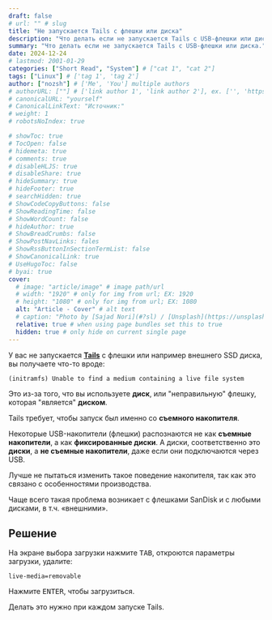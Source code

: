 ```yaml
---
draft: false
# url: "" # slug
title: "Не запускается Tails с флешки или диска"
description: "Что делать если не запускается Tails с USB-флешки или диска."
summary: "Что делать если не запускается Tails с USB-флешки или диска."
date: 2024-12-24
# lastmod: 2001-01-29
categories: ["Short Read", "System"] # ["cat 1", "cat 2"]
tags: ["Linux"] # ['tag 1', 'tag 2']
author: ["nozsh"] # ['Me', 'You'] multiple authors
# authorURL: [""] # ['link author 1', 'link author 2'], ex. ['', 'https://example.com']
# canonicalURL: "yourself"
# CanonicalLinkText: "Источник:"
# weight: 1
# robotsNoIndex: true

# showToc: true
# TocOpen: false
# hidemeta: true
# comments: true
# disableHLJS: true
# disableShare: true
# hideSummary: true
# hideFooter: true
# searchHidden: true
# ShowCodeCopyButtons: false
# ShowReadingTime: false
# ShowWordCount: false
# hideAuthor: true
# ShowBreadCrumbs: false
# ShowPostNavLinks: fales
# ShowRssButtonInSectionTermList: false
# ShowCanonicalLink: true
# UseHugoToc: false
# byai: true
cover:
  # image: "article/image" # image path/url
  # width: "1920" # only for img from url; EX: 1920
  # height: "1080" # only for img from url; EX: 1080
  alt: "Article - Cover" # alt text
  # caption: "Photo by [Sajad Nori](#?sl) / [Unsplash](https://unsplash.com/?sl)" # display caption under cover
  relative: true # when using page bundles set this to true
  hidden: true # only hide on current single page
---
```


У вас не запускается **[Tails](https://tails.net/?sl)** с флешки или например внешнего SSD диска, вы получаете что-то вроде:

```text
(initramfs) Unable to find a medium containing a live file system
```

Это из-за того, что вы используете **диск**, или "неправильную" флешку, которая "является" **диском**.

Tails требует, чтобы запуск был именно со **съемного накопителя**.

Некоторые USB-накопители (флешки) распознаются не как **съемные накопители**, а как **фиксированные диски**. А диски, соответственно это **диски**, а **не съемные накопители**, даже если они подключаются через USB.

Лучше не пытаться изменить такое поведение накопителя, так как это связано с особенностями производства.

Чаще всего такая проблема возникает с флешками SanDisk и с любыми дисками, в т.ч. «внешними».

## Решение

На экране выбора загрузки нажмите <kbd>TAB</kbd>, откроются параметры загрузки, удалите:

```text
live-media=removable
```

Нажмите <kbd>ENTER</kbd>, чтобы загрузиться.

Делать это нужно при каждом запуске Tails.


